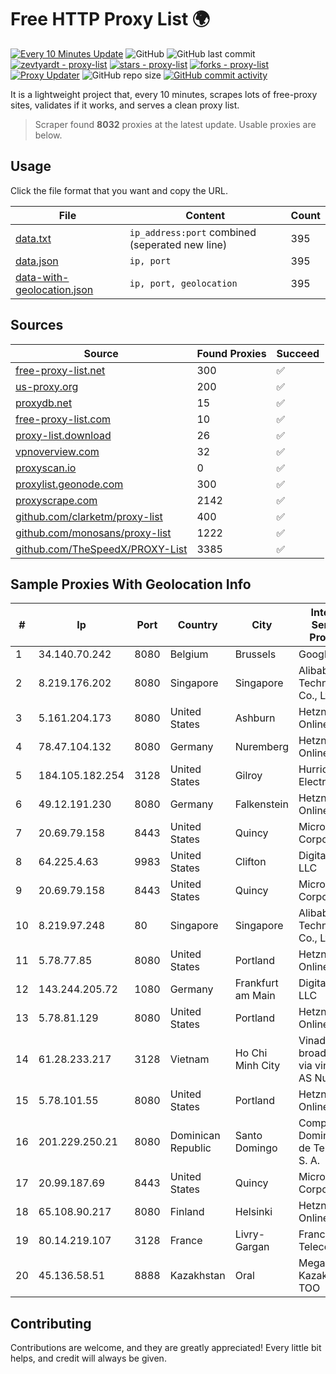 
# Free HTTP Proxy List 🌍

[![Every 10 Minutes Update](https://github.com/mertguvencli/http-proxy-list/actions/workflows/main.yml/badge.svg?branch=main)](https://github.com/mertguvencli/http-proxy-list/actions/workflows/main.yml)
![GitHub](https://img.shields.io/github/license/mertguvencli/http-proxy-list)
![GitHub last commit](https://img.shields.io/github/last-commit/mertguvencli/http-proxy-list)
[![zevtyardt - proxy-list](https://img.shields.io/static/v1?label=zevtyardt&message=proxy-list&color=blue&logo=github)](https://github.com/zevtyardt/proxy-list "Go to GitHub repo")
[![stars - proxy-list](https://img.shields.io/github/stars/zevtyardt/proxy-list?style=social)](https://github.com/zevtyardt/proxy-list)
[![forks - proxy-list](https://img.shields.io/github/forks/zevtyardt/proxy-list?style=social)](https://github.com/zevtyardt/proxy-list)
[![Proxy Updater](https://github.com/zevtyardt/proxy-list/workflows/Proxy%20Updater/badge.svg)](https://github.com/zevtyardt/proxy-list/actions?query=workflow:"Proxy+Updater")
![GitHub repo size](https://img.shields.io/github/repo-size/zevtyardt/proxy-list)
[![GitHub commit activity](https://img.shields.io/github/commit-activity/m/zevtyardt/proxy-list?logo=commits)](https://github.com/zevtyardt/proxy-list/commits/main)

It is a lightweight project that, every 10 minutes, scrapes lots of free-proxy sites, validates if it works, and serves a clean proxy list.

> Scraper found **8032** proxies at the latest update. Usable proxies are below.

## Usage

Click the file format that you want and copy the URL.

|File|Content|Count|
|----|-------|-----|
|[data.txt](https://raw.githubusercontent.com/mertguvencli/http-proxy-list/main/proxy-list/data.txt)|`ip_address:port` combined (seperated new line)|395|
|[data.json](https://raw.githubusercontent.com/mertguvencli/http-proxy-list/main/proxy-list/data.json)|`ip, port`|395|
|[data-with-geolocation.json](https://raw.githubusercontent.com/mertguvencli/http-proxy-list/main/proxy-list/data-with-geolocation.json)|`ip, port, geolocation`|395|

## Sources

|Source|Found Proxies|Succeed|
|------|-------------|-------|
|[free-proxy-list.net](https://free-proxy-list.net)|300|✅|
|[us-proxy.org](https://www.us-proxy.org)|200|✅|
|[proxydb.net](http://proxydb.net)|15|✅|
|[free-proxy-list.com](https://free-proxy-list.com/?page=&port=&type%5B%5D=http&type%5B%5D=https&up_time=0&search=Search)|10|✅|
|[proxy-list.download](https://www.proxy-list.download/HTTP)|26|✅|
|[vpnoverview.com](https://vpnoverview.com/privacy/anonymous-browsing/free-proxy-servers)|32|✅|
|[proxyscan.io](https://www.proxyscan.io)|0|✅|
|[proxylist.geonode.com](https://proxylist.geonode.com/api/proxy-list?limit=300&page=1&sort_by=lastChecked&sort_type=desc&protocols=http,https)|300|✅|
|[proxyscrape.com](https://api.proxyscrape.com/v2/?request=displayproxies&protocol=http&timeout=10000&country=all&ssl=all&anonymity=all)|2142|✅|
|[github.com/clarketm/proxy-list](https://raw.githubusercontent.com/clarketm/proxy-list/master/proxy-list-raw.txt)|400|✅|
|[github.com/monosans/proxy-list](https://raw.githubusercontent.com/monosans/proxy-list/main/proxies/http.txt)|1222|✅|
|[github.com/TheSpeedX/PROXY-List](https://raw.githubusercontent.com/TheSpeedX/PROXY-List/master/http.txt)|3385|✅|


## Sample Proxies With Geolocation Info

|#|Ip|Port|Country|City|Internet Service Provider|
|-|--|----|-------|----|-------------------------|
|1|34.140.70.242|8080|Belgium|Brussels|Google LLC|
|2|8.219.176.202|8080|Singapore|Singapore|Alibaba (US) Technology Co., Ltd.|
|3|5.161.204.173|8080|United States|Ashburn|Hetzner Online GmbH|
|4|78.47.104.132|8080|Germany|Nuremberg|Hetzner Online GmbH|
|5|184.105.182.254|3128|United States|Gilroy|Hurricane Electric LLC|
|6|49.12.191.230|8080|Germany|Falkenstein|Hetzner Online GmbH|
|7|20.69.79.158|8443|United States|Quincy|Microsoft Corporation|
|8|64.225.4.63|9983|United States|Clifton|DigitalOcean, LLC|
|9|20.69.79.158|8443|United States|Quincy|Microsoft Corporation|
|10|8.219.97.248|80|Singapore|Singapore|Alibaba (US) Technology Co., Ltd.|
|11|5.78.77.85|8080|United States|Portland|Hetzner Online GmbH|
|12|143.244.205.72|1080|Germany|Frankfurt am Main|DigitalOcean, LLC|
|13|5.78.81.129|8080|United States|Portland|Hetzner Online GmbH|
|14|61.28.233.217|3128|Vietnam|Ho Chi Minh City|Vinadata broadcast via vinagame AS Number|
|15|5.78.101.55|8080|United States|Portland|Hetzner Online GmbH|
|16|201.229.250.21|8080|Dominican Republic|Santo Domingo|Compañía Dominicana de Teléfonos S. A.|
|17|20.99.187.69|8443|United States|Quincy|Microsoft Corporation|
|18|65.108.90.217|8080|Finland|Helsinki|Hetzner Online GmbH|
|19|80.14.219.107|3128|France|Livry-Gargan|France Telecom|
|20|45.136.58.51|8888|Kazakhstan|Oral|Megahost Kazakhstan TOO|



## Contributing

Contributions are welcome, and they are greatly appreciated! Every
little bit helps, and credit will always be given.

